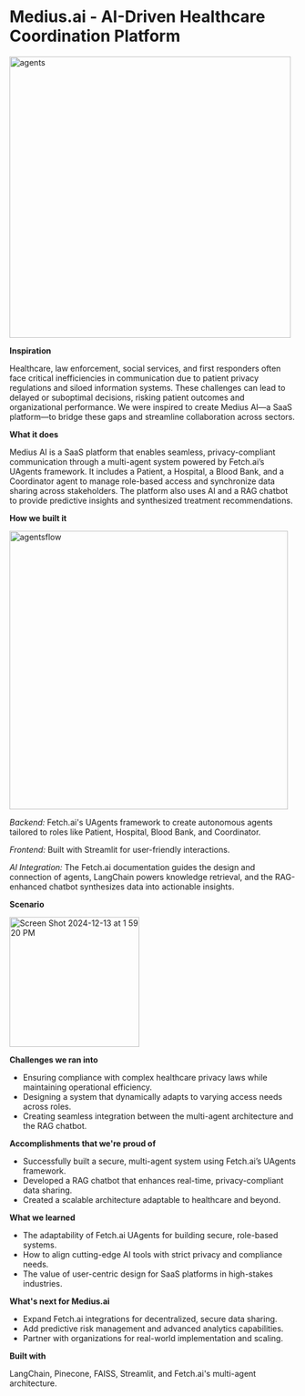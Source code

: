 # Medius.ai - AI-Driven Healthcare Coordination Platform

<img width="494" alt="agents" src="https://github.com/user-attachments/assets/2480ca46-0a5b-47ad-85bf-62debfdd2c6a" />

**Inspiration**

Healthcare, law enforcement, social services, and first responders often face critical inefficiencies in communication due to patient privacy regulations and siloed information systems. These challenges can lead to delayed or suboptimal decisions, risking patient outcomes and organizational performance. We were inspired to create Medius AI—a SaaS platform—to bridge these gaps and streamline collaboration across sectors.

**What it does**

Medius AI is a SaaS platform that enables seamless, privacy-compliant communication through a multi-agent system powered by Fetch.ai’s UAgents framework. It includes a Patient, a Hospital, a Blood Bank, and a Coordinator agent to manage role-based access and synchronize data sharing across stakeholders. The platform also uses AI and a RAG chatbot to provide predictive insights and synthesized treatment recommendations.

**How we built it**

<img width="489" alt="agentsflow" src="https://github.com/user-attachments/assets/31956c69-b298-4cea-907c-2896e48accda" />

_Backend:_ Fetch.ai's UAgents framework to create autonomous agents tailored to roles like Patient, Hospital, Blood Bank, and Coordinator.

_Frontend:_ Built with Streamlit for user-friendly interactions.

_AI Integration:_ The Fetch.ai documentation guides the design and connection of agents, LangChain powers knowledge retrieval, and the RAG-enhanced chatbot synthesizes data into actionable insights.

**Scenario**

<img width="228" alt="Screen Shot 2024-12-13 at 1 59 20 PM" src="https://github.com/user-attachments/assets/1486be2b-60da-4ce3-a4b4-24e75fa01bd7" />

**Challenges we ran into**

- Ensuring compliance with complex healthcare privacy laws while maintaining operational efficiency.
- Designing a system that dynamically adapts to varying access needs across roles.
- Creating seamless integration between the multi-agent architecture and the RAG chatbot.

**Accomplishments that we're proud of**

- Successfully built a secure, multi-agent system using Fetch.ai’s UAgents framework.
- Developed a RAG chatbot that enhances real-time, privacy-compliant data sharing.
- Created a scalable architecture adaptable to healthcare and beyond.

**What we learned**

- The adaptability of Fetch.ai UAgents for building secure, role-based systems.
- How to align cutting-edge AI tools with strict privacy and compliance needs.
- The value of user-centric design for SaaS platforms in high-stakes industries.

**What's next for Medius.ai**

- Expand Fetch.ai integrations for decentralized, secure data sharing.
- Add predictive risk management and advanced analytics capabilities.
- Partner with organizations for real-world implementation and scaling.

**Built with**

LangChain, Pinecone, FAISS, Streamlit, and Fetch.ai's multi-agent architecture.
